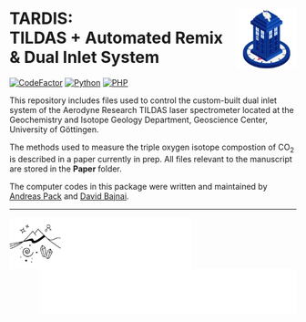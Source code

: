 <!-- This is the README file for GitHub -->
# TARDIS: <img src="Images/TARDIS_logo.png" align="right" width="105"/> <br/> TILDAS + Automated Remix & Dual Inlet System

<!-- [![DOI](https://zenodo.org/badge/DOI/10.5281/zenodo.3784963.svg)](https://doi.org/10.5281/zenodo.3784963) -->
[![CodeFactor](https://www.codefactor.io/repository/github/davidbajnai/tardis/badge?s=e60c8acc0095fc83f8522a69115b1e3ed10c7320)](https://www.codefactor.io/repository/github/davidbajnai/tardis)
[![Python](https://img.shields.io/badge/Python-3.7-FFD43B)](https://www.python.org)
[![PHP](https://img.shields.io/badge/PHP-8.2-%234f5b93)](https://www.php.net/releases/8.2/en.php)

This repository includes files used to control the custom-built dual inlet system of the Aerodyne Research TILDAS laser spectrometer located at the Geochemistry and Isotope Geology Department, Geoscience Center, University of Göttingen.

The methods used to measure the triple oxygen isotope compostion of CO<sub>2</sub> is described in a paper currently in prep. All files relevant to the manuscript are stored in the **Paper** folder.

The computer codes in this package were written and maintained by <a href="https://www.uni-goettingen.de/en/78572.html" target="_blank">Andreas Pack</a> and <a href="https://davidbajnai.eu" target="_blank">David Bajnai</a>.

<hr>
<a href="https://www.uni-goettingen.de/de/125309.html" target="_blank">
    <img src="Images/GZG_logo_text_white.png" align="left" height="90"/>
</a>
<a href="https://www.uni-goettingen.de/de/125309.html" target="_blank">
    <img src="Images/GOE_logo_white.png" align="right" height="80"/>
</a>